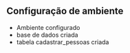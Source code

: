 ## Configuração de ambiente
- Ambiente configurado
- base de dados criada
- tabela cadastrar_pessoas criada

